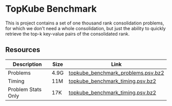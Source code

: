 # TopKube Benchmark

This is project contains a set of one thousand rank consolidation problems,
for which we don't need a whole consolidation, but just the ability to
quickly retrieve the top-k key-value pairs of the consolidated rank.

## Resources

| Description        | Size  | Link                                                                                                                           |
| ----------------   |------ | ------------------------------------------------------------------------------------------------------------------------------ |
| Problems           | 4.9G  | [topkube_benchmark_problems.psv.bz2](http://vgc.poly.edu/files/llins/topkube_benchmark/topkube_benchmark_problems.psv.bz2)     |
| Timing             | 11M   | [topkube_benchmark_timing.psv.bz2](http://vgc.poly.edu/files/llins/topkube_benchmark/topkube_benchmark_timing.psv.bz2)         |
| Problem Stats Only | 17K   | [topkube_benchmark_timing.psv.bz2](http://vgc.poly.edu/files/llins/topkube_benchmark/topkube_benchmark_problems_stats.psv.bz2) | 

